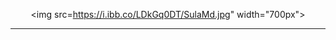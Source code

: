 <div align="center">


<img src=https://i.ibb.co/LDkGq0DT/SulaMd.jpg"  width="700px">
</a>
<hr>
 <p align="center">
